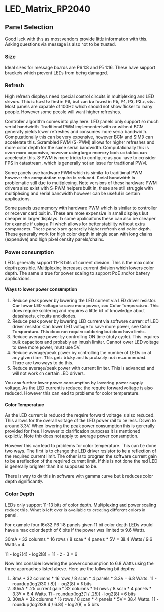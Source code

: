 # LED_Matrix_RP2040

## Panel Selection

Good luck with this as most vendors provide little information with this. Asking questions via message is also not to be trusted.

### Size

Ideal sizes for message boards are P6 1:8 and P5 1:16. These have support brackets which prevent LEDs from being damaged.

### Refresh

High refresh displays need special control circuits in multiplexing and LED drivers. This is hard to find in P6, but can be found in P5, P4, P3, P2.5, etc. Most panels are capable of 100Hz which should not show flicker to many people. However some people will want higher refreshes. 

Controller algorithm comes into play here. LED panels only support so much serial bandwidth. Traditional PWM implemented with or without BCM generally yields lower refreshes and consumes more serial bandwidth. Computationally this can be very expensive, however BCM and SIMD can accelerate this. Scrambled PWM (S-PWM) allows for higher refreshes and more color depth for the same serial bandwidth. Computationally this is even more expensive, however using large memory look up tables can accelerate this. S-PWM is more tricky to configure as you have to consider FPS in datastream, which is generally not an issue for traditional PWM.

Some panels use hardware PWM which is similar to traditional PWM however the computation require is reduced. Serial bandwidth is problematic still due to multiplexing. Note versions of these hardware PWM drivers also exist with S-PWM helpers built in, these are still struggle with multiplexing and serial bandwidth however can be useful in certain applications.

Some panels use memory with hardware PWM which is similar to controller or receiver card buit in. These are more expensive in small displays but cheaper in larger displays. In some applicaitons these can also be cheaper for example if using a Pi which allows for better stability without extra components. These panels are generally higher refresh and color depth. These generally work for high color depth in single scan with long chains (expensive) and high pixel density panels/chains.

### Power consumption

LEDs generally support 11-13 bits of current division. This is the max color depth possible. Multiplexing increases current division which lowers color depth. The same is true for power scaling to support PoE and/or battery applications.

#### Ways to lower power consumption

1. Reduce peak power by lowering the LED current via LED driver resistor. Can lower LED voltage to save more power, see Color Temperature. This does require soldering and requires a little bit of knowledge about datasheets, circuits and diodes.
2. Reduce peak power by lowering LED current via software current of LED driver resistor. Can lower LED voltage to save more power, see Color Temperature. This does not require soldering but does have limits.
3. Reduce average power by controlling ON time (duty cycle). This requires bulk capacitors and probably an inrush limiter. Cannot lower LED voltage to save more power, must use 5V.
4. Reduce average/peak power by controlling the number of LEDs on at any given time. This gets tricky and is probably not recommended. There are two ways to do this.
5. Reduce average/peak power with current limiter. This is advanced and will not work on certain LED drivers.

You can further lower power consumption by lowering power supply voltage. As the LED current is reduced the require forward voltage is also reduced. However this can lead to problems for color temperature. 

#### Color Temperature

As the LED current is reduced the require forward voltage is also reduced. This allows for the overall voltage of the LED power rail to be less. Down to around 3.3V. When lowering the peak power consumption this is generally provided for free. However to clarification purposes it is mentioned explictly. Note this does not apply to average power consumption.

However this can lead to problems for color temperature. This can be done two ways. The first is to change the LED driver resistor to be a reflection of the required current limit. The other is to program the software current gain to be a reflection of the required current limit. If this is not done the red LED is generally brighter than it is supposed to be.

There is way to do this in software with gamma curve but it reduces color depth significantly.

### Color Depth

LEDs only support 11-13 bits of color depth. Multiplexing and power scaling reduce this. What is left over is available to creating different colors in panel.

For example four 16x32 P6 1:8 panels given 11 bit color depth LEDs would have a max color depth of 6 bits if the power was limited to 9.6 Watts. 

30mA * 32 columns * 16 rows / 8 scan * 4 panels * 5V = 38.4 Watts / 9.6 Watts = 4.

11 - log2(4) - log2(8) = 11 - 2 - 3 = 6

Now lets consider lowering the power consumption to 6.8 Watts using the three approaches listed above. Here are the following bit depths:

1. 8mA * 32 columns * 16 rows / 8 scan * 4 panels * 3.3V = 6.8 Watts. 11 - roundup(log2(30 / 8)) - log2(8) = 6 bits
2. 30mA * .25 current gain * 32 columns * 16 rows / 8 scan * 4 panels * 3.3V = 6.4 Watts. 11 - roundup(log2(1 / .25)) - log2(8) = 6 bits
3. 30mA * 32 columns * 16 rows / 8 scan * 4 panels * 5V = 38.4 Watts. 11 - roundup(log2(38.4 / 6.8)) - log2(8) = 5 bits

